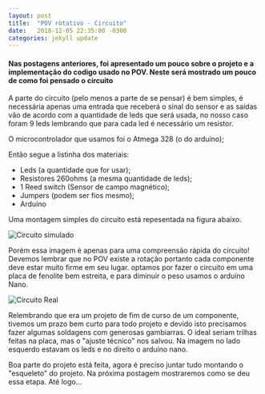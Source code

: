 ```yaml
---
layout: post
title:  "POV rotativo - Circuito"
date:   2018-12-05 22:35:00 -0300
categories: jekyll update
---
```


<h4>Nas postagens anteriores, foi apresentado um pouco sobre o projeto e a implementação do codigo usado no POV. Neste será mostrado um pouco de como foi pensado o circuito</h4>

A parte do circuito (pelo menos a parte de se pensar) é bem simples, é necessária apenas uma entrada que receberá o sinal do sensor e as saídas vão de acordo com a quantidade de leds que será usada, no nosso caso foram 9 leds lembrando que para cada led é necessário um resistor.

O microcontrolador que usamos foi o Atmega 328 (o do arduíno);

Então segue a listinha dos materiais:
* Leds (a quantidade que for usar);
* Resistores 260ohms (a mesma quantidade de leds);
* 1 Reed switch (Sensor de campo magnético);
* Jumpers (podem ser fios mesmo);
* Arduíno 

Uma montagem simples do circuito está repesentada na figura abaixo. 

![Circuito simulado](/mariaelenasilveira.github.io/images/circuito-pov.png)

Porém essa imagem é apenas para uma compreensão rápida do circuito! 
Devemos lembrar que no POV existe a rotação portanto cada componente deve estar muito firme em seu lugar. 
optamos por fazer o circuito em uma placa de fenolite bem estreita, e para diminuir o peso usamos o arduíno Nano.

![Circuito Real](/mariaelenasilveira.github.io/images/circuito-real.png)

Relembrando que era um projeto de fim de curso de um componente, tivemos um prazo bem curto para todo projeto e devido isto precisamos fazer algumas soldagens com generosas gambiarras. O ideal seriam trilhas feitas na placa, mas o "ajuste técnico" nos salvou.
Na imagem no lado esquerdo estavam os leds e no direito o arduíno nano.

Boa parte do projeto está feita, agora é preciso juntar tudo montando o "esqueleto" do projeto. Na próxima postagem mostraremos como se deu essa etapa. Até logo...  




[jekyll-docs]: http://jekyllrb.com/docs/home
[jekyll-gh]:   https://github.com/jekyll/jekyll
[jekyll-talk]: https://talk.jekyllrb.com/
